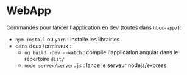# WebApp

Commandes pour lancer l'application en dev (toutes dans `hbcc-app/`):
* `npm install` ou `yarn` : installe les librairies
* dans deux terminaux : 
    * `ng build -dev --watch` : compile l'application angular dans le répertoire `dist/`
    * `node server/server.js` : lance le serveur nodejs/express
